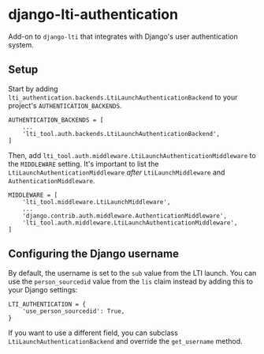 # django-lti-authentication

Add-on to `django-lti` that integrates with Django's user authentication system.

Setup
-----

Start by adding `lti_authentication.backends.LtiLaunchAuthenticationBackend` to your project's `AUTHENTICATION_BACKENDS`.

```
AUTHENTICATION_BACKENDS = [
    ...
    'lti_tool.auth.backends.LtiLaunchAuthenticationBackend',
]
```

Then, add `lti_tool.auth.middleware.LtiLaunchAuthenticationMiddleware` to the `MIDDLEWARE` setting.
It's important to list the `LtiLaunchAuthenticationMiddleware` *after* `LtiLaunchMiddleware` and
`AuthenticationMiddleware`.

```
MIDDLEWARE = [
    'lti_tool.middleware.LtiLaunchMiddleware',
    ...
    'django.contrib.auth.middleware.AuthenticationMiddleware',
    'lti_tool.auth.middleware.LtiLaunchAuthenticationMiddleware',
]
```

Configuring the Django username
-------------------------------

By default, the username is set to the `sub` value from the LTI launch.  You can use the `person_sourcedid`
value from the `lis` claim instead by adding this to your Django settings:

```
LTI_AUTHENTICATION = {
    'use_person_sourcedid': True,
}
```
If you want to use a different field, you can subclass `LtiLaunchAuthenticationBackend` and override the
`get_username` method.